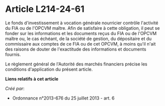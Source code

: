 # Article L214-24-61

Le fonds d'investissement à vocation générale nourricier contrôle l'activité du FIA ou de l'OPCVM maître. Afin de satisfaire
à cette obligation, il peut se fonder sur les informations et les documents reçus du FIA ou de l'OPCVM maître ou, le cas
échéant, de la société de gestion, du dépositaire et du commissaire aux comptes de ce FIA ou de cet OPCVM, à moins qu'il
n'ait des raisons de douter de l'exactitude des informations et documents fournis.

Le règlement général de l'Autorité des marchés financiers précise les conditions d'application du présent article.

**Liens relatifs à cet article**

_Créé par_:

  - Ordonnance n°2013-676 du 25 juillet 2013 - art. 6
